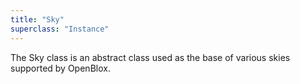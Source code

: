 ```yaml
---
title: "Sky"
superclass: "Instance"
---
```


The Sky class is an abstract class used as the base of various skies supported by OpenBlox.
